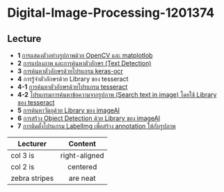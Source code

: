 # Digital-Image-Processing-1201374
## Lecture
* **1** [การแสดงตัวอย่างรูปภาพด้วย OpenCV และ matplotlob](https://github.com/mrolarik/Digital-Image-Processing-1201374/blob/master/DIP_01.ipynb)
* **2** [การแปลงภาพ และการค้นหาตัวอักษร (Text Detection)](https://github.com/mrolarik/Digital-Image-Processing-1201374/blob/master/DIP_02.ipynb)
* **3** [การค้นหาตัวอักษรด้วยโปรแกรม keras-ocr](https://github.com/mrolarik/Digital-Image-Processing-1201374/blob/master/DIP_03.ipynb)
* **4** การรู้จำตัวอักษรด้วย Library ของ tesseract
* **4-1** [การค้นหาตัวอักษรด้วยโปรแกรม tesseract](https://github.com/mrolarik/Digital-Image-Processing-1201374/blob/master/DIP_04.ipynb)
* **4-2** [โปรแกรมการค้นหาข้อความจากรูปภาพ (Search text in image) โดยใช้ Library ของ tesseract](https://github.com/mrolarik/Digital-Image-Processing-1201374/blob/master/DIP_04_02.ipynb)
* **5** [การค้นหาวัตถุด้วย Library ของ imageAI](https://github.com/mrolarik/Digital-Image-Processing-1201374/blob/master/DIP_05.ipynb)
* **6** [การสร้าง Object Detection ด้วย Library ของ imageAI](https://github.com/mrolarik/Digital-Image-Processing-1201374/blob/master/DIP_06.ipynb)
* **7** [การติดตั้งโปรแกรม LabelImg เพื่อสร้าง annotation ให้กับรูปภาพ](https://github.com/tzutalin/labelImg)


| Lecturer        | Content           |
| ------------- |:-------------:|
| col 3 is      | right-aligned |
| col 2 is      | centered      |
| zebra stripes | are neat      |
